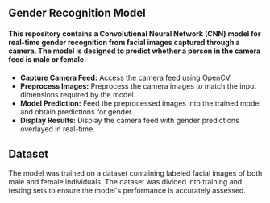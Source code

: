 ## Gender Recognition Model
#### This repository contains a Convolutional Neural Network (CNN) model for real-time gender recognition from facial images captured through a camera. The model is designed to predict whether a person in the camera feed is male or female.

* **Capture Camera Feed:** Access the camera feed using OpenCV.
* **Preprocess Images:** Preprocess the camera images to match the input dimensions required by the model.
* **Model Prediction:** Feed the preprocessed images into the trained model and obtain predictions for gender.
* **Display Results:** Display the camera feed with gender predictions overlayed in real-time.
## Dataset
The model was trained on a dataset containing labeled facial images of both male and female individuals. The dataset was divided into training and testing sets to ensure the model's performance is accurately assessed.
